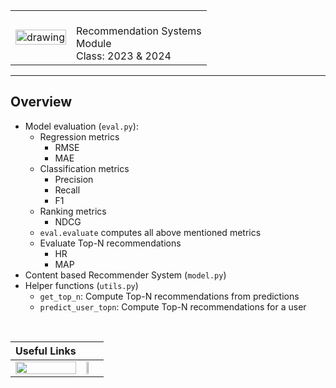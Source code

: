 <!-- DOCUMENT STYLE -->
<!-- <style>
    body {
        font-family: "Calibri";
        padding-left:1.5cm;
        padding-right:1.5cm;
    }
</style> -->

<!-- HEADER -->
|  |  |
|---|---|
| <img src="https://www.ieseg.fr/wp-content/uploads/IESEG-Logo-2012-rgb.jpg" alt="drawing" width=100%/> | <span><br>Recommendation Systems<br>Module<br>Class: 2023 & 2024</span> |

<!-- CONTENT -->

---

## Overview

- Model evaluation (`eval.py`):
    - Regression metrics
        - RMSE
        - MAE
    - Classification metrics
        - Precision
        - Recall
        - F1
    - Ranking metrics
        - NDCG
    - `eval.evaluate` computes all above mentioned metrics 
    - Evaluate Top-N recommendations
        - HR
        - MAP
- Content based Recommender System (`model.py`)
- Helper functions (`utils.py`)
    - `get_top_n`: Compute Top-N recommendations from predictions 
    - `predict_user_topn`: Compute Top-N recommendations for a user 

<br>

| Useful Links |  |
|---|---|
 | <a href="https://surpriselib.com/"><img src="https://surpriselib.com/logo_white.svg" width="100%"></a> | <a href="https://scikit-learn.org/stable/"><img src="https://upload.wikimedia.org/wikipedia/commons/thumb/0/05/Scikit_learn_logo_small.svg/2560px-Scikit_learn_logo_small.svg.png" width="25%"></a> |